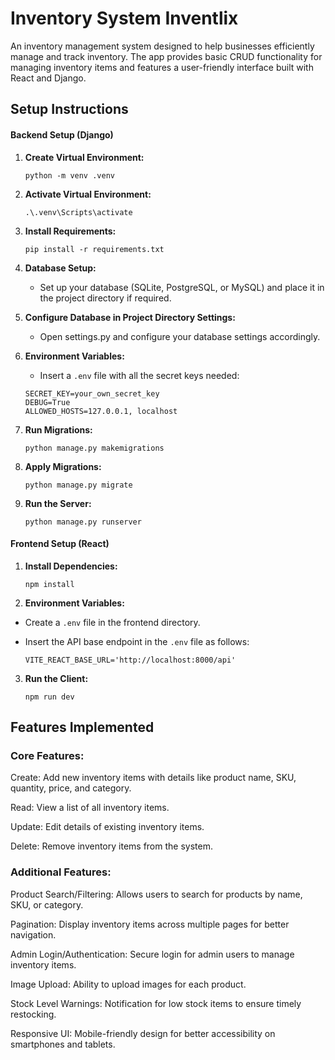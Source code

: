# Inventory System Inventlix

An inventory management system designed to help businesses efficiently manage and track inventory. The app provides basic CRUD functionality for managing inventory items and features a user-friendly interface built with React and Django.

## Setup Instructions

#### Backend Setup (Django)

1. **Create Virtual Environment:**

   ```shell
   python -m venv .venv
   ```

2. **Activate Virtual Environment:**

   ```shell
   .\.venv\Scripts\activate
   ```

3. **Install Requirements:**

   ```shell
   pip install -r requirements.txt
   ```

4. **Database Setup:**

   - Set up your database (SQLite, PostgreSQL, or MySQL) and place it in the project directory if required.

5. **Configure Database in Project Directory Settings:**

   - Open settings.py and configure your database settings accordingly.

6. **Environment Variables:**

   - Insert a `.env` file with all the secret keys needed:

   ```
   SECRET_KEY=your_own_secret_key
   DEBUG=True
   ALLOWED_HOSTS=127.0.0.1, localhost
   ```

7. **Run Migrations:**

   ```shell
   python manage.py makemigrations
   ```

8. **Apply Migrations:**

   ```shell
   python manage.py migrate
   ```

9. **Run the Server:**
   ```shell
   python manage.py runserver
   ```

#### Frontend Setup (React)

1. **Install Dependencies:**

   ```shell
   npm install
   ```

2. **Environment Variables:**

- Create a `.env` file in the frontend directory.
- Insert the API base endpoint in the `.env` file as follows:

  ```
  VITE_REACT_BASE_URL='http://localhost:8000/api'
  ```

3. **Run the Client:**
   ```shell
   npm run dev
   ```

## Features Implemented

### Core Features:

Create: Add new inventory items with details like product name, SKU, quantity, price, and category.

Read: View a list of all inventory items.

Update: Edit details of existing inventory items.

Delete: Remove inventory items from the system.

### Additional Features:

Product Search/Filtering: Allows users to search for products by name, SKU, or category.

Pagination: Display inventory items across multiple pages for better navigation.

Admin Login/Authentication: Secure login for admin users to manage inventory items.

Image Upload: Ability to upload images for each product.

Stock Level Warnings: Notification for low stock items to ensure timely restocking.

Responsive UI: Mobile-friendly design for better accessibility on smartphones and tablets.
